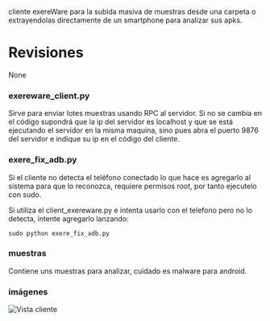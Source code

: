 cliente exereWare para la subida masiva de muestras desde una carpeta o extrayendolas directamente de un smartphone para analizar sus apks.  
# Revisiones  
None
### exereware_client.py  
Sirve para enviar lotes muestras usando RPC al servidor. Si no se cambia en el código supondrá que la ip del servidor es localhost y que se está ejecutando el servidor en la misma maquina, sino pues abra el puerto 9876 del servidor e indique su ip en el código del cliente.  
### exere_fix_adb.py  
Si el cliente no detecta el teléfono conectado lo que hace es agregarlo al sistema para que lo reconozca, requiere permisos root, por tanto ejecutelo con sudo.  

Si utiliza el client_exereware.py e intenta usarlo con el telefono pero no lo detecta, intente agregarlo lanzando:  

~~~
sudo python exere_fix_adb.py
~~~  
### muestras  
Contiene uns muestras para analizar, cuidado es malware para android.  
### imágenes  
![Vista cliente](/images/cliente1.png "exereware_client") 
